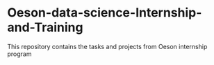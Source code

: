 # Oeson-data-science-Internship-and-Training
This repository contains the tasks and projects from Oeson internship program

